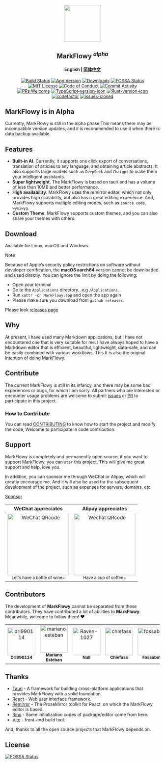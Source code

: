 <div align="center">
  <img align="center" src="./public/logo.png" width="120" height="120" />
</div>

<h2 align="center"/>MarkFlowy <sup><em>alpha</em></sup></h2>

<h4 align="center"><strong>English</strong> | <a href="./README_CN.md">简体中文</a></h4>

<div align="center">

[![Build Status][build-badge]][build]
[![App Version][version-badge]][release]
[![Downloads][downloads-badge]][release]
[![FOSSA Status](https://app.fossa.com/api/projects/git%2Bgithub.com%2Fdrl990114%2FMarkFlowy.svg?type=shield)](https://app.fossa.com/projects/git%2Bgithub.com%2Fdrl990114%2FMarkFlowy?ref=badge_shield)
<br/>
[![MIT License][license-badge]][license]
[![Code of Conduct][coc-badge]][coc]
[![Commit Activity][commit-badge]][commit]
<br/>
[![PRs Welcome][prs-welcome-badge]][prs-welcome]
[![TypeScript-version-icon]](https://www.typescriptlang.org/)
[![Rust-version-icon]](https://www.rust-lang.org/)
<br/>
[![codefactor]](https://www.codefactor.io/repository/github/drl990114/markflowy)
[![issues-closed]](https://github.com/drl990114/MarkFlowy/issues?q=sort%3Aupdated-desc+is%3Aissue+is%3Aclosed)
</div>

## MarkFlowy is in Alpha

Currently, MarkFlowy is still in the alpha phase,This means there may be incompatible version updates, and it is recommended to use it when there is data backup available. 

## Features

- **Built-in AI**. Currently, it supports one click export of conversations, translation of articles to any language, and obtaining article abstracts. It also supports large models such as `DeepSeek` and `Chatgpt` to make them your intelligent assistants.
- **Super lightweight**. The MarkFlowy is based on tauri and has a volume of less than 10MB and better performance.
- **High availability**. MarkFlowy uses the remirror editor, which not only provides high scalability, but also has a great editing experience. And, MarkFlowy supports multiple editing modes, such as `source code`, `wysiwyg`.
- **Custom Theme**. MarkFlowy supports custom themes, and you can also share your themes with others.

## Download

Available for Linux, macOS and Windows.

> [!NOTE]
> Because of Apple’s security policy restrictions on software without developer certification, the **macOS aarch64** version cannot be downloaded and used directly. You can ignore the limit by doing the following:
> - Open your terminal
> - Go to the `Applications` directory. .e.g `/Applications`.
> - Run `xattr -cr MarkFlowy.app` and open the app again
> - Please make sure you download from `github releases`.

Please look [releases page](https://github.com/drl990114/MarkFlowy/releases)

## Why
At present, I have used many Markdown applications, but I have not encountered one that is very suitable for me. I have always hoped to have a Markdown editor that is efficient, beautiful, lightweight, data-safe, and can be easily combined with various workflows. This It is also the original intention of doing MarkFlowy.

## Contribute

The current MarkFlowy is still in its infancy, and there may be some bad experiences or bugs, for which I am sorry. All partners who are interested or encounter usage problems are welcome to submit [issues](https://github.com/drl990114/MarkFlowy/issues/new) or [PR](https://github.com/drl990114/MarkFlowy/compare) to participate in this project.

### How to Contribute

You can read [CONTRIBUTING](./docs/Community/CONTRIBUTING.md) to know how to start the project and modify the code, Welcome to participate in code contribution.

## Support

MarkFlowy is completely and permanently open source, if you want to support MarkFlowy, you can `star` this project. This will give me great support and help, love you.

In addition, you can sponsor me through WeChat or Alipay, which will greatly encourage me. And it will also be used for the subsequent development of the project, such as expenses for servers, domains, etc

[Sponsor](https://drl990114.github.io/sponsor)

| WeChat appreciates | Alipay appreciates |
| :-: | :-: |
| <img src="https://drl990114.github.io/images/wxpay.png" alt="WeChat QRcode" width=200> <br><small>Let's have a bottle of wine~</small> | <img src="https://drl990114.github.io/images/alipay.png" alt="Wechat QRcode" width=200> <br><small>Have a cup of coffee~</small> |

## Contributors

The development of **MarkFlowy** cannot be separated from these contributors. They have contributed a lot of abilities to **MarkFlowy**. Meanwhile, welcome to follow them! ❤️

<!-- readme: contributors -start -->
<table>
<tr>
    <td align="center">
        <a href="https://github.com/drl990114">
            <img src="https://avatars.githubusercontent.com/u/48054715?v=4" width="90;" alt="drl990114"/>
            <br />
            <sub><b>Drl990114</b></sub>
        </a>
    </td>
    <td align="center">
        <a href="https://github.com/marianoesteban">
            <img src="https://avatars.githubusercontent.com/u/3076449?v=4" width="90;" alt="marianoesteban"/>
            <br />
            <sub><b>Mariano Esteban</b></sub>
        </a>
    </td>
    <td align="center">
        <a href="https://github.com/Raven-1027">
            <img src="https://avatars.githubusercontent.com/u/83693755?v=4" width="90;" alt="Raven-1027"/>
            <br />
            <sub><b>Null</b></sub>
        </a>
    </td>
    <td align="center">
        <a href="https://github.com/chiefass">
            <img src="https://avatars.githubusercontent.com/u/106591791?v=4" width="90;" alt="chiefass"/>
            <br />
            <sub><b>Chiefass</b></sub>
        </a>
    </td>
    <td align="center">
        <a href="https://github.com/fossabot">
            <img src="https://avatars.githubusercontent.com/u/29791463?v=4" width="90;" alt="fossabot"/>
            <br />
            <sub><b>Fossabot</b></sub>
        </a>
    </td>
    <td align="center">
        <a href="https://github.com/punkyard">
            <img src="https://avatars.githubusercontent.com/u/59349105?v=4" width="90;" alt="punkyard"/>
            <br />
            <sub><b>Pun Kyard</b></sub>
        </a>
    </td></tr>
</table>
<!-- readme: contributors -end -->

## Thanks

- <a href="https://github.com/tauri-apps/tauri" target="_blank">Tauri</a> - A framework for building cross-platform applications that provides MarkFlowy with a solid foundation.
- <a href="https://github.com/facebook/react" target="_blank">React</a> - Web user interface framework.
- <a href="https://github.com/remirror/remirror" target="_blank">Remirror</a> - The ProseMirror toolkit for React, on which the MarkFlowy editor is based.
- <a href="https://github.com/ocavue/rino" target="_blank">Rino</a> - Some initialization codes of package/editor come from here.
- <a href="https://github.com/vitejs/vite" target="_blank">Vite</a> - front-end build tool.

And, thanks to all the open source projects that MarkFlowy depends on.

<!-- badges -->
[build-badge]: https://img.shields.io/github/actions/workflow/status/drl990114/MarkFlowy/nodejs.yml.svg?style=flat-square
[build]: https://github.com/drl990114/MarkFlowy/actions/workflows/nodejs.yml
[downloads-badge]:  https://img.shields.io/github/downloads/drl990114/MarkFlowy/total?label=downloads&style=flat-square
[license-badge]: https://img.shields.io/badge/license-AGPL-purple.svg?style=flat-square
[license]: https://opensource.org/licenses/AGPL-3.0
[release]: https://github.com/drl990114/MarkFlowy/releases
[prs-welcome-badge]: https://img.shields.io/badge/PRs-welcome-brightgreen.svg?style=flat-square
[prs-welcome]: https://github.com/drl990114/MarkFlowy/blob/main/CONTRIBUTING.md
[coc-badge]: https://img.shields.io/badge/code%20of-conduct-ff69b4.svg?style=flat-square
[coc]: https://github.com/drl990114/MarkFlowy/blob/main/CODE_OF_CONDUCT.md
[commit-badge]: https://img.shields.io/github/commit-activity/m/drl990114/MarkFlowy?color=%23ff9900&style=flat-square
[commit]: https://github.com/drl990114/MarkFlowy
[version-badge]: https://img.shields.io/github/v/release/drl990114/MarkFlowy?color=%239accfe&label=version&style=flat-square
[rust-version-icon]: https://img.shields.io/badge/Rust-1.85.0-dea584?style=flat-square
[typescript-version-icon]: https://img.shields.io/github/package-json/dependency-version/drl990114/MarkFlowy/dev/typescript?label=TypeScript&style=flat-square
[codefactor]: https://www.codefactor.io/repository/github/drl990114/markflowy/badge/main?style=flat-square
[issues-closed]: https://img.shields.io/github/issues-closed/drl990114/MarkFlowy.svg?style=flat-square


## License
[![FOSSA Status](https://app.fossa.com/api/projects/git%2Bgithub.com%2Fdrl990114%2FMarkFlowy.svg?type=large)](https://app.fossa.com/projects/git%2Bgithub.com%2Fdrl990114%2FMarkFlowy?ref=badge_large)

